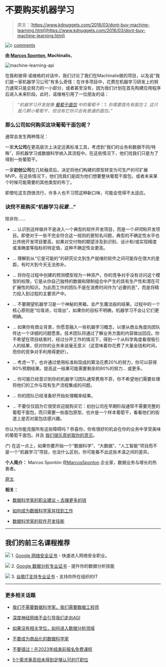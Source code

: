 # 不要购买机器学习

> 原文：[https://www.kdnuggets.com/2016/03/dont-buy-machine-learning.html](https://www.kdnuggets.com/2016/03/dont-buy-machine-learning.html)

![c](../Images/3d9c022da2d331bb56691a9617b91b90.png) [comments](#comments)

**由 [Marcos Sponton](https://twitter.com/marcossponton), Machinalis**。

![machine-learning-api](../Images/9e88cf16641d91d470b81e01b70570a2.png)

在我和彼得·诺维格的对话中，我们讨论了我们在Machinalis做的项目，以及说“我们是一家机器学习公司”有多么奇怪：在许多项目中，花费在机器学习研发上的努力通常只是总努力的一小部分，或者甚至没有，因为我们计划在首先构建应用程序后进入未来阶段。此时，诺维格引用了一位朋友的话：

> *“机器学习开发就像 [葡萄干面包](https://en.wikipedia.org/wiki/Raisin_bread) 中的葡萄干：1\. 你需要首先有面包 2\. 这只是几颗小葡萄干，但没有它你只会有普通的面包。”*

### 那么公司如何购买这块葡萄干面包呢？

通常会发生两种情况：

一家**大公司**在更高层次上决定远离标准工具，考虑到“我们的业务和数据不同/特殊”，将机器学习或数据科学纳入其流程中。在这些情况下，他们找我们只是为了得到一些葡萄干。

一家**初创公司**在几轮融资后，决定将他们构建的原型转变为可生产的可扩展MVP。在这些情况下，他们找我们是因为他们想要整块葡萄干面包，或者未来某个时候可能需要的其他类型的布丁。

即使吃这东西很流行，许多人也不习惯这种新口味，可能会觉得不太适应。

### 诀窍不是购买“机器学习*玩意*…”

除非你……

+   … 认识到这样做并不是进入一个典型的软件开发项目，而是一个*研究*和开发项目。即使对于一些不完全符合这一规则的更知名问题，典型的不确定性水平也比传统开发项目要高，如果对交付物的期望涉及到识别、设计和/或实现精度或准确度等指标的特定值，这种不确定性会更高。

+   … 理解到从“它是可能的”的研究论文到生产就绪的软件之间可能存在很大的差距，有时大到今天无法弥补。

+   … 将你在过程中创建的预测模型视为一种资产。你的竞争对手没有访问这个模型的权限，它是从你自己独特的数据和限制组合中产生的具有生产性和潜在可扩展性的知识。为此而工作的团队不是在浪费时间作为“必要的恶”，而是将精力投入到过程的主要资产中。

+   … 不要期望机器学习是一个神秘的黑箱，会产生魔法般的结果。过程中的一个核心原则是“垃圾进，垃圾出”，如果你的目标不明确，机器学习不会让它们更明确。

+   … 如果你有商业背景，你愿意融入一些机器学习概念，以便从商业角度向团队传达一个详细的问题愿景。技术团队将通过了解业务方面的内容做出回应。你不希望在项目结束时，经过分开工作的情况下，得到一个从科学角度看很吸引人的结果，但对你的业务来说毫无意义（这意味着你花费了大量金钱和时间，而你的竞争对手利用得更好）。

+   … 考虑一下，也许通过使用标准和现成的算法花费20%的努力，你可以获得80%预期结果。提高这一结果可能需要剩余的80%的努力… 或更多。

+   … 你可能已经意识到你的机器学习团队通常费用不菲，你不希望他们需要处理将他们的工作与现有生产流程集成的问题。

+   … 你的团队已经准备好开始处理概率结果。

+   … 不要仅仅因为它很受欢迎就购买它：初创公司在早期阶段通常不需要完整的葡萄干面包，而只需要一些面包原型，也许是一个样本葡萄干，看看他们的街道上是否对面包店感兴趣。

你认为你能克服所有这些障碍吗？恭喜你，你有很好的机会在你的业务中享受美味的葡萄干面包。并且 [我们很乐意听取你的意见](mailto:info@machinalis.com)。

(*) 在这一点上，如果你要开始一个“数据科学”、“大数据”、“人工智能”项目而不是一个“机器学习”项目，也没什么区别，你可能看不出这些术语之间的差异。

**个人简介：** Marcos Spontón [@MarcosSponton](https://twitter.com/marcossponton) 企业家，数据业务与增长的热衷者。

[原文](http://www.machinalis.com/blog/dont-buy-machine-learning/).

**相关：**

+   [数据科学家的职业建议 – 去赚更多的钱](/2016/03/career-advice-data-scientists-make-more-money.html)

+   [如何成为数据科学家并找到工作](/2015/05/datafloq-become-data-scientist-get-hired.html)

+   [数据科学家的软件开发技能](/2015/12/software-development-skills-data-scientists.html)

* * *

## 我们的前三名课程推荐

![](../Images/0244c01ba9267c002ef39d4907e0b8fb.png) 1\. [Google 网络安全证书](https://www.kdnuggets.com/google-cybersecurity) - 快速进入网络安全职业。

![](../Images/e225c49c3c91745821c8c0368bf04711.png) 2\. [Google 数据分析专业证书](https://www.kdnuggets.com/google-data-analytics) - 提升你的数据分析技能

![](../Images/0244c01ba9267c002ef39d4907e0b8fb.png) 3\. [谷歌IT支持专业证书](https://www.kdnuggets.com/google-itsupport) - 支持你所在组织的IT

* * *

### 更多相关话题

+   [我们不需要数据科学家，我们需要数据工程师](https://www.kdnuggets.com/2021/02/dont-need-data-scientists-need-data-engineers.html)

+   [深度神经网络不会引导我们走向AGI](https://www.kdnuggets.com/2021/12/deep-neural-networks-not-toward-agi.html)

+   [如果没有相关学位，如何进入数据分析领域](https://www.kdnuggets.com/2021/12/how-to-get-into-data-analytics.html)

+   [不要成为商品化的数据科学家](https://www.kdnuggets.com/2022/10/commoditized-data-scientist.html)

+   [不要错过！在2023年结束前报名免费课程](https://www.kdnuggets.com/dont-miss-out-enroll-in-free-courses-before-2023-ends)

+   [5个需求量高但未得到足够认可的IT职位](https://www.kdnuggets.com/5-it-jobs-that-are-high-in-demand-but-dont-get-enough-recognition)
